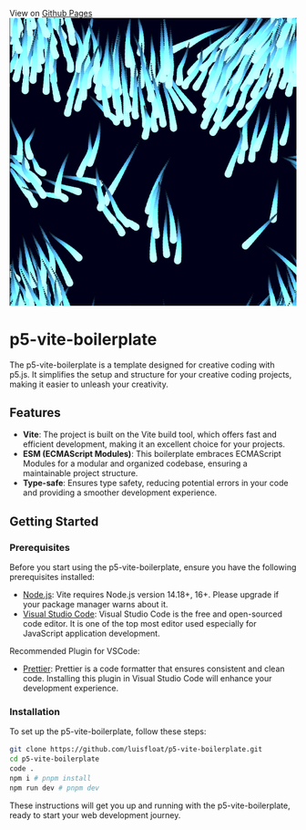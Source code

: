 
View on [Github Pages](https://simiancraft.github.io/p5-worms/)
![the worms](image.png)
# p5-vite-boilerplate

The p5-vite-boilerplate is a template designed for creative coding with p5.js. It simplifies the setup and structure for your creative coding projects, making it easier to unleash your creativity.

## Features

- **Vite**: The project is built on the Vite build tool, which offers fast and efficient development, making it an excellent choice for your projects.
- **ESM (ECMAScript Modules)**: This boilerplate embraces ECMAScript Modules for a modular and organized codebase, ensuring a maintainable project structure.
- **Type-safe**: Ensures type safety, reducing potential errors in your code and providing a smoother development experience.

## Getting Started

### Prerequisites

Before you start using the p5-vite-boilerplate, ensure you have the following prerequisites installed:

- [Node.js](https://nodejs.org/en): Vite requires Node.js version 14.18+, 16+. Please upgrade if your package manager warns about it.
- [Visual Studio Code](https://code.visualstudio.com/): Visual Studio Code is the free and open-sourced code editor. It is one of the top most editor used especially for JavaScript application development.

Recommended Plugin for VSCode:

- [Prettier](https://marketplace.visualstudio.com/items?itemName=esbenp.prettier-vscode): Prettier is a code formatter that ensures consistent and clean code. Installing this plugin in Visual Studio Code will enhance your development experience.

### Installation

To set up the p5-vite-boilerplate, follow these steps:

```bash
git clone https://github.com/luisfloat/p5-vite-boilerplate.git
cd p5-vite-boilerplate
code .
npm i # pnpm install
npm run dev # pnpm dev
```

These instructions will get you up and running with the p5-vite-boilerplate, ready to start your web development journey.
